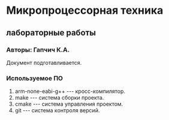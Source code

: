 # Микропроцессорная техника
## лабораторные работы

### Авторы: Гапчич К.А.

Документ подготавливается.

### Используемое ПО
1. arm-none-eabi-g++ --- кросс-компилятор.
2. make --- система сборки проекта.
3. cmake --- система управления проектом.
4. git --- система контроля версий.
